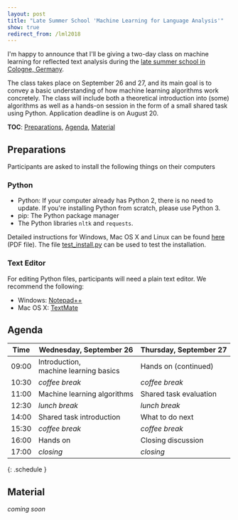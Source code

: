 ```yaml
---
layout: post
title: "Late Summer School 'Machine Learning for Language Analysis'"
show: true
redirect_from: /lml2018
---
```


I'm happy to announce that I'll be giving a two-day class on machine learning for reflected text analysis during the [late summer school in Cologne, Germany](http://ml-school.uni-koeln.de/). 

The class takes place on September 26 and 27, and its main goal is to convey a basic understanding of how machine learning algorithms work concretely. The class will include both a theoretical introduction into (some) algorithms as well as a hands-on session in the form of a small shared task using Python. Application deadline is on August 20.


**TOC**: [Preparations](#Preparations), [Agenda](#Agenda), [Material](#Material)


## <a name="Preparations"></a>Preparations

Participants are asked to install the following things on their computers

### Python

- Python: If your computer already has Python 2, there is no need to update. If you're installing Python from scratch, please use Python 3.
- pip: The Python package manager
- The Python libraries `nltk` and `requests`.

Detailed instructions for Windows, Mac OS X and Linux can be found [here](/assets/2018-08-16-late-summer-school/installation-instructions.pdf) (PDF file). The file [test_install.py](/assets/2018-08-16-late-summer-school/test_install.py) can be used to test the installation.

### Text Editor

For editing Python files, participants will need a plain text editor. We recommend the following:

- Windows: [Notepad++](https://notepad-plus-plus.org)
- Mac OS X: [TextMate](https://macromates.com)

## <a name="Agenda"></a>Agenda


| Time | Wednesday, September 26 | Thursday, September 27 |
| ------------------------- | ------------------- | ------------- |
| 09:00 | Introduction, <br/>machine learning basics | Hands on (continued) |
| 10:30 | *coffee break* | *coffee break* | 
| 11:00 | Machine learning algorithms | Shared task evaluation | 
| 12:30 | *lunch break* | *lunch break* |
| 14:00 | Shared task introduction | What to do next |
| 15:30 | *coffee break* | *coffee break* |
| 16:00 | Hands on | Closing discussion |
| 17:00 | *closing* | *closing* |
{: .schedule }



## <a name="Material"></a>Material

*coming soon*